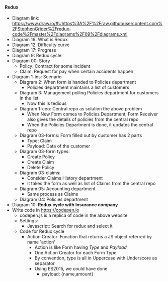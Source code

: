 #### Redux
* Diagram link: https://www.draw.io/#Uhttps%3A%2F%2Fraw.githubusercontent.com%2FStephenGrider%2Fredux-code%2Fmaster%2Fdiagrams%2F09%2Fdiagrams.xml
* Diagram 16: What is Redux
* Diagram 12: Difficulty curve
* Diagram 17: Progress
* Diagram 9: Redux cycle
* Diagram 00: Story
    * Policy: Contract for some incident
    * Claim: Request for pay when certain accidents happen
* Diagram 1-ins: Scenario
    * Diagram 2: When form is handed to Policies department   
        * Policies department maintains a list of customers
    * Diagram 3: Management polling Policies department for customers in the list
        * Now this is tedious
    * Diagram 1-ceo: Central repo as solution the above problem
        * When New Form comes to Policies Department, Form Receiver also gives the details of policies from the central repo
        * When the Policies Department is done, it updates the central repo
    * Diagram 03-forms: Form filled out by customer has 2 parts
        * Type: Claim
        * Payload: Data of the customer
    * Diagram 03-form types: 
        * Create Policy
        * Create Claim
        * Delete Policy
    * Diagram 03-claims: 
        * Consider Claims History department
        * It takes the form as well as list of Claims from the central repo
    * Diagram 05: Accounting department
        * Same process as Claims
    * Diagram 04: Policies department
* Diagram 10: **Redux cycle with Insurance company**
* Write code in https://codepen.io
    * codepen.js is a replica of code in the above website
    * Settings: 
        * Javascript: Search for redux and select it
    * Code for Redux cycle
        * Action Creator: Function that returns a JS object referred by name 'action'
            * Action is like Form having *Type* and *Payload*
            * One Action Creator for each Form Type
            * By convention, type is all in Uppercase with Underscore as separator
            * Using ES2015, we could have done
                * payload: {name,amount}